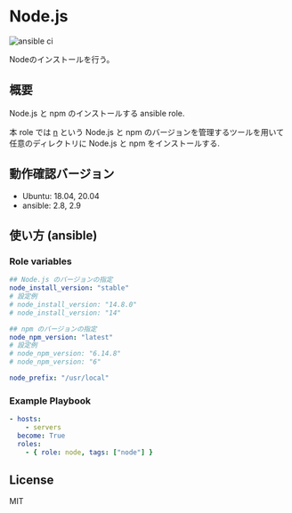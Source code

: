 # Node.js

![ansible ci](https://github.com/link-u/ansible-roles_node/workflows/ansible%20ci/badge.svg)

Nodeのインストールを行う。

## 概要

Node.js と npm のインストールする ansible role.

本 role では [n](https://github.com/tj/n) という Node.js と npm のバージョンを管理するツールを用いて任意のディレクトリに Node.js と npm をインストールする.

## 動作確認バージョン

* Ubuntu: 18.04, 20.04
* ansible: 2.8, 2.9

## 使い方 (ansible)

### Role variables

```yaml
## Node.js のバージョンの指定
node_install_version: "stable"
# 設定例
# node_install_version: "14.8.0"
# node_install_version: "14"

## npm のバージョンの指定
node_npm_version: "latest"
# 設定例
# node_npm_version: "6.14.8"
# node_npm_version: "6"

node_prefix: "/usr/local"
```


### Example Playbook

```yaml
- hosts:
    - servers
  become: True
  roles:
    - { role: node, tags: ["node"] }
```

## License
MIT
